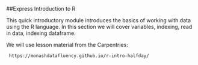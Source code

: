##Express Introduction to R 

This quick introductory module introduces the basics of working with data using the R language. In this section we will cover variables, indexing, read in data, indexing dataframe.

We will use lesson material from the Carpentries:

     https://monashdatafluency.github.io/r-intro-halfday/

